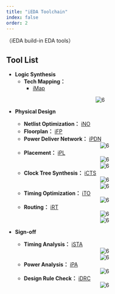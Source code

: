 ```yaml
---
title: "iEDA Toolchain"
index: false
order: 2
---
```

（iEDA build-in EDA tools）

## **Tool List**

- **Logic Synthesis**
  - **Tech Mapping：**
    - [iMap](/tools/ieda-tools/imap.md)

<center><img src="/res/images/tools/tool/imap.png" alt="6" style="zoom:100%;"/></center>

- **Physical Design**

  - **Netlist Optimization：** [iNO](/tools/ieda-tools/ino.md)
  - **Floorplan：** [iFP](/tools/ieda-tools/ifp.md)
  - **Power Deliver Network：** [iPDN](/tools/ieda-tools/ipnd.md)

  <center><img src="/res/images/tools/tool/ifp.png" alt="6" style="zoom:100%;"/></center>

  - **Placement：** [iPL](/tools/ieda-tools/ipl.md)

  <center><img src="/res/images/tools/tool/ipl.png" alt="6" style="zoom:100%;"/></center>
  <center><img src="/res/images/tools/tool/ipl2.png" alt="6" style="zoom:100%;"/></center>

  - **Clock Tree Synthesis：** [iCTS](/tools/ieda-tools/icts.md)

  <center><img src="/res/images/tools/tool/icts.png" alt="6" style="zoom:100%;"/></center>
  <center><img src="/res/images/tools/tool/icts2.png" alt="6" style="zoom:100%;"/></center>

  - **Timing Optimization：** [iTO](/tools/ieda-tools/ito.md)

  <center><img src="/res/images/tools/tool/ito.png" alt="6" style="zoom:100%;"/></center>

  - **Routing：** [iRT](/tools/ieda-tools/irt.md)

  <center><img src="/res/images/tools/tool/irt1.png" alt="6" style="zoom:100%;"/></center>
  <center><img src="/res/images/tools/tool/irt2.png" alt="6" style="zoom:100%;"/></center>
- **Sign-off**

  - **Timing Analysis：** [iSTA](/tools/ieda-tools/ista.md)

  <center><img src="/res/images/tools/tool/ista.png" alt="6" style="zoom:100%;"/></center>
  <center><img src="/res/images/tools/tool/ista2.png" alt="6" style="zoom:100%;"/></center>

  - **Power Analysis：** [iPA](/tools/ieda-tools/ipa.md)

  <center><img src="/res/images/tools/tool/ipa.png" alt="6" style="zoom:100%;"/></center>

  - **Design Rule Check：** [iDRC](/tools/ieda-tools/idrc.md)

  <center><img src="/res/images/tools/tool/idrc.png" alt="6" style="zoom:100%;"/></center>
